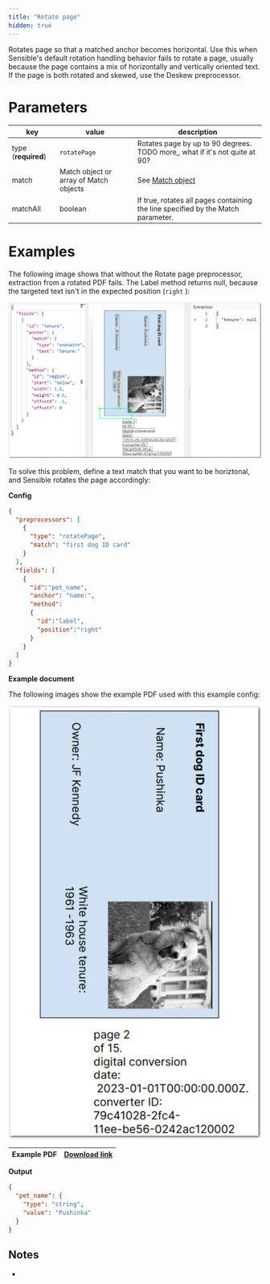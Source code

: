 ```yaml
---
title: "Rotate page"
hidden: true
---
```


Rotates page so that a matched anchor becomes horizontal. Use this when Sensible's default rotation handling behavior fails to rotate a page, usually because the page contains a mix of horizontally and vertically oriented text.  If the page is both rotated and skewed, use the Deskew preprocessor.

Parameters
====

| key                 | value                                  | description                                                  |
| ------------------- | -------------------------------------- | ------------------------------------------------------------ |
| type (**required**) | `rotatePage`                           | Rotates page by up to 90 degrees. TODO more,, what if it's not quite at 90? |
| match               | Match object or array of Match objects | See [Match object](doc:match)                                |
| matchAll            | boolean                                | If true, rotates all pages containing the line specified by the Match parameter. |

Examples
====

The following image shows that without the Rotate page preprocessor, extraction from a rotated PDF fails. The Label method returns null, because the targeted text  isn't in the expected position (`right` ):

![Click to enlarge](https://raw.githubusercontent.com/sensible-hq/sensible-docs/main/readme-sync/assets/v0/images/final/rotate_page_1.png)

To solve this problem, define a text match that you want to be horiztonal, and Sensible rotates the page accordingly:

**Config**

```json
{
  "preprocessors": [
    {
      "type": "rotatePage",
      "match": "first dog ID card"
    }
  ],
  "fields": [
    {
      "id":"pet_name",
      "anchor": "name:",
      "method":
      {
        "id":"label",
        "position":"right"
      }
    }
  ]
}
```

**Example document**

The following images show the example PDF used with this example config:

![Click to enlarge](https://raw.githubusercontent.com/sensible-hq/sensible-docs/main/readme-sync/assets/v0/images/final/rotate_page_2.png)

| Example PDF | [Download link](https://raw.githubusercontent.com/sensible-hq/sensible-docs/main/readme-sync/assets/v0/pdfs/rotate_page.pdf) |
| ------------------------------------------ | ------------------------------------------------------------ |

**Output**

```json
{
  "pet_name": {
    "type": "string",
    "value": "Pushinka"
  }
}
```

Notes
----

- 
